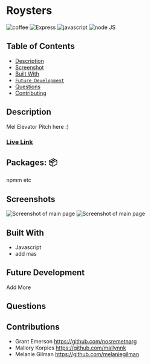 # Roysters
![coffee](https://img.shields.io/badge/-coffee-red) ![Express](https://img.shields.io/badge/-Express.js-orange) ![javascript](https://img.shields.io/badge/-javascript-green) ![node JS](https://img.shields.io/badge/-nodeJS-yellowgreen) 

## Table of Contents
  - [Description](#description)
  - [Screenshot](#screenshot)
  - [Built With](#built-with)
  - [`Future Development`](#future-development)
  - [Questions](#questions)
  - [Contributing](#contributing)


## Description
Mel Elevator Pitch here :) 

### [Live Link](https://young-shelf-14995.herokuapp.com/) ###

## Packages: 📦
npmm etc

## Screenshots
 ![Screenshot of main page](/public/screenshot1.png)
 ![Screenshot of main page](/public/screenshot2.png)

## Built With
* Javascript
*  add mas

## Future Development
Add More


## Questions

## Contributions
* Grant Emerson https://github.com/nosremetnarg
* Mallory Korpics https://github.com/mallynnk
* Melanie Gilman https://github.com/melaniegilman




